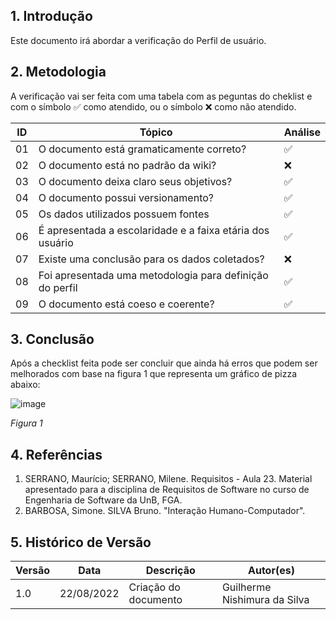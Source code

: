 ## 1. Introdução
Este documento irá abordar a verificação do Perfil de usuário.


## 2. Metodologia

A verificação vai ser feita com uma tabela com as peguntas do cheklist e com o símbolo ✅ como atendido, ou o símbolo ❌ como não atendido.

| ID  | Tópico                                                                     | Análise |
| --- | -------------------------------------------------------------------------- | ------- |
| 01  | O documento está gramaticamente correto?                                   | ✅      |
| 02  | O documento está no padrão da wiki?                                        | ❌       |
| 03  | O documento deixa claro seus objetivos?                                     | ✅      |
| 04  | O documento possui versionamento?                                           | ✅       |
| 05  | Os dados utilizados possuem fontes                                          | ✅       |
| 06  | É apresentada a escolaridade e a faixa etária dos usuário                   |    ✅     |
| 07  | Existe uma conclusão para os dados coletados?                                |  ❌     |
| 08  | Foi apresentada uma metodologia para definição do perfil                     | ✅       |
| 09 | O documento está coeso e coerente?                                            | ✅       |

## 3. Conclusão

Após a checklist feita pode ser concluir que ainda há erros que podem ser melhorados com base na figura 1 que representa um gráfico de pizza abaixo:

![image](https://user-images.githubusercontent.com/78215376/185992776-d86267eb-776b-4f75-a77f-bafd8f1edc98.png)

*Figura 1*

## 4. Referências

1. SERRANO, Maurício; SERRANO, Milene. Requisitos - Aula 23. Material apresentado para a disciplina de Requisitos de Software no curso de Engenharia de Software da UnB, FGA.
2. BARBOSA, Simone. SILVA Bruno. "Interação Humano-Computador".


## 5. Histórico de Versão

| Versão | Data       | Descrição                                                     | Autor(es)                 |
| ------ | ---------- | ------------------------------------------------------------- | ------------------------- |
| 1.0    | 22/08/2022 | Criação do documento                                          | Guilherme Nishimura da Silva |

